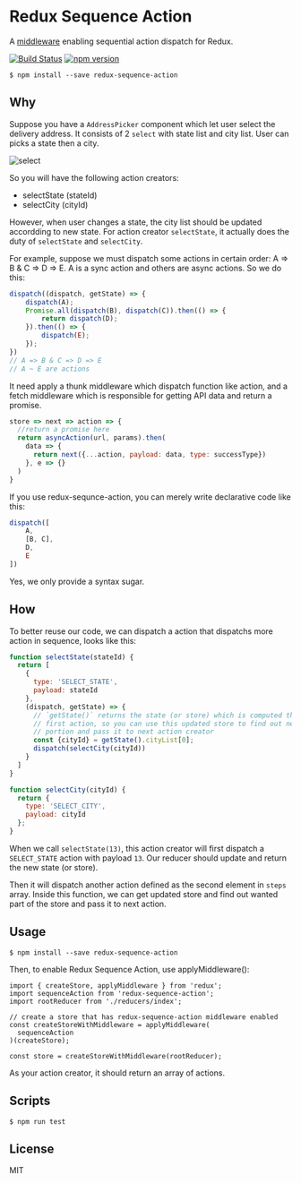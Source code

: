 Redux Sequence Action
==========================

A [middleware](http://rackt.github.io/redux/docs/advanced/Middleware.html) enabling sequential action dispatch for Redux.

[![Build Status](https://travis-ci.org/jasonslyvia/redux-sequence-action.svg)](https://travis-ci.org/jasonslyvia/redux-sequence-action)
[![npm version](https://badge.fury.io/js/redux-sequence-action.svg)](http://badge.fury.io/js/redux-sequence-action)

```
$ npm install --save redux-sequence-action
```

## Why

Suppose you have a `AddressPicker` component which let user select the delivery address. It consists of 2 `select` with state list and city list. User can picks a state then a city.

![select](http://ww2.sinaimg.cn/bmiddle/831e9385gw1ex7w1vkbypj205900rjr7.jpg)

So you will have the following action creators:

 - selectState (stateId)
 - selectCity (cityId)

However, when user changes a state, the city list should be updated accordding to new state. For action creator `selectState`, it actually does the duty of `selectState` and `selectCity`.

For example, suppose we must dispatch some actions in certain order: A => B & C => D => E. A is a sync action and others are async actions. So we do this:

```javascript
dispatch((dispatch, getState) => {
    dispatch(A);
    Promise.all(dispatch(B), dispatch(C)).then(() => {
        return dispatch(D);
    }).then(() => {
        dispatch(E);
    });
})
// A => B & C => D => E
// A ~ E are actions
```

It need apply a thunk middleware which dispatch function like action, and a fetch middleware which is responsible for getting API data and return a promise.

```javascript
store => next => action => {
  //return a promise here
  return asyncAction(url, params).then(
    data => {
      return next({...action, payload: data, type: successType})
    }, e => {}
  )
}

```

If you use redux-sequnce-action, you can merely write declarative code like this:

```javascript
dispatch([
    A,
    [B, C],
    D,
    E
])
```

Yes, we only provide a syntax sugar.

## How

To better reuse our code, we can dispatch a action that dispatchs more action in sequence, looks like this:

```javascript
function selectState(stateId) {
  return [
    {
      type: 'SELECT_STATE',
      payload: stateId
    },
    (dispatch, getState) => {
      // `getState()` returns the state (or store) which is computed through
      // first action, so you can use this updated store to find out needed
      // portion and pass it to next action creator
      const {cityId} = getState().cityList[0];
      dispatch(selectCity(cityId))
    }
  ]
}

function selectCity(cityId) {
  return {
    type: 'SELECT_CITY',
    payload: cityId
  };
}
```

When we call `selectState(13)`, this action creator will first dispatch a `SELECT_STATE` action with payload `13`. Our reducer should update and return the new state (or store).

Then it will dispatch another action defined as the second element in `steps` array. Inside this function, we can get updated store and find out wanted part of the store and pass it to next action.

## Usage

```
$ npm install --save redux-sequence-action
```

Then, to enable Redux Sequence Action, use applyMiddleware():

```
import { createStore, applyMiddleware } from 'redux';
import sequenceAction from 'redux-sequence-action';
import rootReducer from './reducers/index';

// create a store that has redux-sequence-action middleware enabled
const createStoreWithMiddleware = applyMiddleware(
  sequenceAction
)(createStore);

const store = createStoreWithMiddleware(rootReducer);
```

As your action creator, it should return an array of actions.

## Scripts

```
$ npm run test
```

## License

MIT

